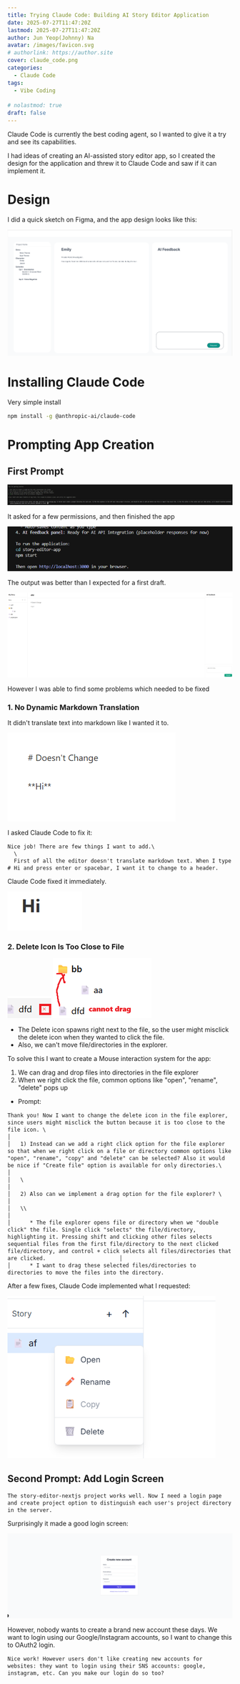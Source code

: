 ```yaml
---
title: Trying Claude Code: Building AI Story Editor Application 
date: 2025-07-27T11:47:20Z
lastmod: 2025-07-27T11:47:20Z
author: Jun Yeop(Johnny) Na
avatar: /images/favicon.svg
# authorlink: https://author.site
cover: claude_code.png
categories:
  - Claude Code 
tags:
  - Vibe Coding 

# nolastmod: true
draft: false
---
```


Claude Code is currently the best coding agent, so I wanted to give it a try and see its capabilities.

I had ideas of creating an AI-assisted story editor app, so I created the design for the application and threw it to Claude Code and saw if it can implement it.

# Design

I did a quick sketch on Figma, and the app design looks like this:

![app_design](./app_design.png)

# Installing Claude Code

Very simple install

```sh
npm install -g @anthropic-ai/claude-code
```

# Prompting App Creation

## First Prompt

![first_prompt](./prompt1.png)

It asked for a few permissions, and then finished the app

![prompt_result](./prompt1_2.png)

The output was better than I expected for a first draft.

![result](./app1.png)

However I was able to find some problems which needed to be fixed

### 1. No Dynamic Markdown Translation

It didn't translate text into markdown like I wanted it to.

![problem1](./problem1.png)

I asked Claude Code to fix it:

```
Nice job! There are few things I want to add.\
  \
  First of all the editor doesn't translate markdown text. When I type # Hi and press enter or spacebar, I want it to change to a header.
```

Claude Code fixed it immediately.

![fix1](./fix1.png)

### 2. Delete Icon Is Too Close to File

![problem2](./problem2.png)
![problem3](./problem3.png)

- The Delete icon spawns right next to the file, so the user might misclick the delete icon when they wanted to click the file.
- Also, we can't move file/directories in the explorer.

To solve this I want to create a Mouse interaction system for the app:

1. We can drag and drop files into directories in the file explorer
2. When we right click the file, common options like "open", "rename", "delete" pops up

- Prompt:

```
Thank you! Now I want to change the delete icon in the file explorer, since users might misclick the button because it is too close to the file icon. \                                                                                                                                                                                                                  │
│   1) Instead can we add a right click option for the file explorer so that when we right click on a file or directory common options like "open", "rename", "copy" and "delete" can be selected? Also it would be nice if "Create file" option is available for only directories.\                                                                                         │
│   \                                                                                                                                                                                                                                                                                                                                                                        │
│   2) Also can we implement a drag option for the file explorer? \                                                                                                                                                                                                                                                                                                          │
│   \\                                                                                                                                                                                                                                                                                                                                                                       │
│      * The file explorer opens file or directory when we "double click" the file. Single click "selects" the file/directory, highlighting it. Pressing shift and clicking other files selects sequential files from the first file/directory to the next clicked file/directory, and control + click selects all files/directories that are clicked.                       │
│      * I want to drag these selected files/directories to directories to move the files into the directory.
```

After a few fixes, Claude Code implemented what I requested:

![fix2](./fix2.png)

## Second Prompt: Add Login Screen

```
The story-editor-nextjs project works well. Now I need a login page and create project option to distinguish each user's project directory in the server.
```

Surprisingly it made a good login screen:

![login_screen](./login_screen.png)

However, nobody wants to create a brand new account these days. We want to login using our Google/Instagram accounts, so I want to change this to OAuth2 login.

```
Nice work! However users don't like creating new accounts for websites: they want to login using their SNS accounts: google, instagram, etc. Can you make our login do so too?
```
